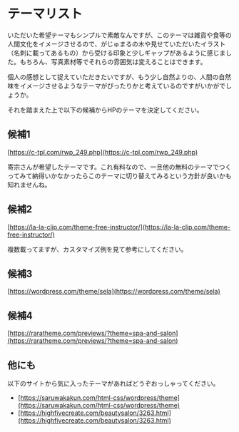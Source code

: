 # テーマリスト

いただいた希望テーマもシンプルで素敵なんですが、このテーマは雑貨や食等の人間文化をイメージさせるので、がじゅまるの木や見せていただいたイラスト（名刺に載ってあるもの）から受ける印象と少しギャップがあるように感じました。もちろん、写真素材等でそれらの雰囲気は変えることはできます。

個人の感想として捉えていただきたいですが、もう少し自然よりの、人間の自然味をイメージさせるようなテーマがぴったりかと考えているのですがいかがでしょうか。

それを踏まえた上で以下の候補からHPのテーマを決定してください。

## 候補1

[https://c-tpl.com/rwp_249.php](https://c-tpl.com/rwp_249.php)

寄宗さんが希望したテーマです。これ有料なので、一旦他の無料のテーマでつくってみて納得いかなかったらこのテーマに切り替えてみるという方針が良いかも知れませんね。

## 候補2


[https://la-la-clip.com/theme-free-instructor/](https://la-la-clip.com/theme-free-instructor/)

複数載ってますが、カスタマイズ例を見て参考にしてください。

## 候補3

[https://wordpress.com/theme/sela](https://wordpress.com/theme/sela)


## 候補4

[https://raratheme.com/previews/?theme=spa-and-salon](https://raratheme.com/previews/?theme=spa-and-salon)


## 他にも

以下のサイトから気に入ったテーマがあればどうぞおっしゃってください。

- [https://saruwakakun.com/html-css/wordpress/theme](https://saruwakakun.com/html-css/wordpress/theme)
- [https://highfivecreate.com/beautysalon/3263.html](https://highfivecreate.com/beautysalon/3263.html)
